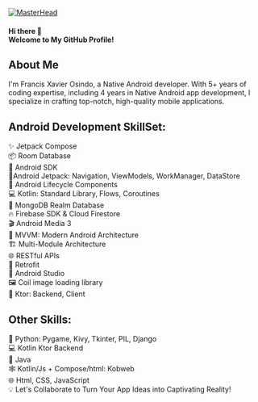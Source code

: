 [![MasterHead](https://miro.medium.com/v2/resize:fit:3840/format:webp/1*zy5IG2inEQSqeWyPJ7vo-g.gif)](https://github.com/osindoxavier)

<h4>Hi there 👋<br>Welcome to My GitHub Profile!<h4/>


## About Me
I'm Francis Xavier Osindo, a Native Android developer. With 5+ years of coding expertise, including 4 years in Native Android app development, I specialize in crafting top-notch, high-quality mobile applications.

## Android Development SkillSet:
✨ Jetpack Compose\
📦 Room Database\
🤖 Android SDK\
🚀Android Jetpack: Navigation, ViewModels, WorkManager, DataStore\
🏡 Android Lifecycle Components\
💻 Kotlin: Standard Library, Flows, Coroutines\
📡 MongoDB Realm Database\
🔥 Firebase SDK & Cloud Firestore\
🎬 Android Media 3\
🧬 MVVM: Modern Android Architecture\
🏗 Multi-Module Architecture\
🌐 RESTful APIs\
🔄 Retrofit\
🧰 Android Studio\
🖼️ Coil image loading library\
🧨 Ktor: Backend, Client
## Other Skills:
🐍 Python: Pygame, Kivy, Tkinter, PIL, Django\
💻 Kotlin Ktor Backend\
🍵 Java\
🕸️ Kotlin/Js + Compose/html: Kobweb\
🌐 Html, CSS, JavaScript\
💡 Let's Collaborate to Turn Your App Ideas into Captivating Reality!



